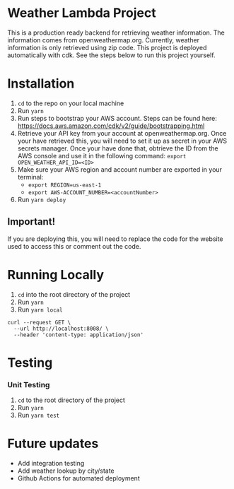# Weather Lambda Project

This is a production ready backend for retrieving weather information. The information comes from openweathermap.org. Currently, weather information is only retrieved using zip code. This project is deployed automatically with cdk. See the steps below to run this project yourself.

# Installation

1. `cd` to the repo on your local machine
2. Run `yarn`
3. Run steps to bootstrap your AWS account. Steps can be found here: https://docs.aws.amazon.com/cdk/v2/guide/bootstrapping.html
4. Retrieve your API key from your account at openweathermap.org. Once your have retrieved this, you will need to set it up as secret in your AWS secrets manager. Once your have done that, obtrieve the ID from the AWS console and use it in the following command: `export OPEN_WEATHER_API_ID=<ID>`
5. Make sure your AWS region and account number are exported in your terminal:
   - `export REGION=us-east-1`
   - `export AWS-ACCOUNT_NUMBER=<accountNumber>`
4. Run `yarn deploy`

## Important!

If you are deploying this, you will need to replace the code for the website used to access this or comment out the code.

# Running Locally
1. `cd` into the root directory of the project
2. Run `yarn`
3. Run `yarn local`

```
curl --request GET \
  --url http://localhost:8008/ \
  --header 'content-type: application/json'
```

# Testing

### Unit Testing
1. `cd` to the root directory of the project
2. Run `yarn`
3. Run `yarn test`

# Future updates
- Add integration testing
- Add weather lookup by city/state
- Github Actions for automated deployment